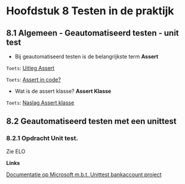 # Hoofdstuk 8 Testen in de praktijk

## 8.1 Algemeen - Geautomatiseerd testen - unit test

- Bij geautomatiseerd testen is de belangrijkste term __Assert__

``Toets``: <a href="https://elo.kw1c.nl/CMS/Studie/811%20ICT-Academie/811%20VakkenInhoud/%5BB.06%20BEH%5D%20Onderhoud%20en%20beheer/Productie/04.%20Aanvullend/124398_02_02_BC30_Assertions.mp4" target="_new">Uitleg Assert</a>

``Toets``: <a href="https://elo.kw1c.nl/CMS/Studie/811%20ICT-Academie/811%20VakkenInhoud/%5BB.06%20BEH%5D%20Onderhoud%20en%20beheer/Productie/04.%20Aanvullend/124398_02_03_BC30_AssertCode.mp4" target="_new">Assert in code?</a>


- Wat is de assert klasse?
__Assert Klasse__

``Toets``: <a href="https://msdn.microsoft.com/en-us/library/microsoft.visualstudio.testtools.unittesting.assert.aspx" target="_blank">Naslag Assert klasse</a>


## 8.2 Geautomatiseerd testen met een unittest

### 8.2.1 Opdracht Unit test. 

Zie ELO

__Links__


  <a href="https://docs.microsoft.com/nl-nl/visualstudio/test/sample-project-for-creating-unit-tests" target="_blank">Documentatie op Microsoft m.b.t. Unittest bankaccount project</a>

